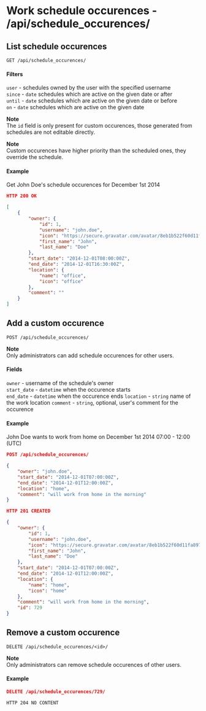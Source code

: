 Work schedule occurences - /api/schedule_occurences/
================================

## List schedule occurences

`GET /api/schedule_occurences/`

#### Filters

`user` - schedules owned by the user with the specified username  
`since` - `date` schedules which are active on the given date or after  
`until` - `date` schedules which are active on the given date or before  
`on` - `date` schedules which are active on the given date  

__Note__  
The `id` field is only present for custom occurences, those generated from schedules are not editable directly.

__Note__  
Custom occurences have higher priority than the scheduled ones, they override the schedule.

#### Example

Get John Doe's schedule occurences for December 1st 2014

```json
HTTP 200 OK

[
    {
        "owner": {
            "id": 1, 
            "username": "john.doe", 
            "icon": "https://secure.gravatar.com/avatar/8eb1b522f60d11fa897de1dc6351b7e8?d=mm", 
            "first_name": "John", 
            "last_name": "Doe"
        }, 
        "start_date": "2014-12-01T08:00:00Z", 
        "end_date": "2014-12-01T16:30:00Z", 
        "location": {
            "name": "office", 
            "icon": "office"
        }, 
        "comment": ""
    }
]
```

## Add a custom occurence

`POST /api/schedule_occurences/`

__Note__  
Only administrators can add schedule occurences for other users.

#### Fields

`owner` - username of the schedule's owner  
`start_date` - `datetime` when the occurence starts  
`end_date` - `datetime` when the occurence ends
`location` - `string` name of the work location
`comment` - `string`, optional, user's comment for the occurence

#### Example

John Doe wants to work from home on December 1st 2014 07:00 - 12:00 (UTC)

```json
POST /api/schedule_occurences/

{
    "owner": "john.doe",
    "start_date": "2014-12-01T07:00:00Z",
    "end_date": "2014-12-01T12:00:00Z",
    "location": "home",
    "comment": "will work from home in the morning"
}
```

```json
HTTP 201 CREATED

{
    "owner": {
        "id": 1, 
        "username": "john.doe", 
        "icon": "https://secure.gravatar.com/avatar/8eb1b522f60d11fa897de1dc6351b7e8?d=mm", 
        "first_name": "John", 
        "last_name": "Doe"
    }, 
    "start_date": "2014-12-01T07:00:00Z", 
    "end_date": "2014-12-01T12:00:00Z", 
    "location": {
        "name": "home", 
        "icon": "home"
    }, 
    "comment": "will work from home in the morning", 
    "id": 729
}
```

## Remove a custom occurence

`DELETE /api/schedule_occurences/<id>/`

__Note__  
Only administrators can remove schedule occurences of other users.

#### Example

```json
DELETE /api/schedule_occurences/729/
```

```
HTTP 204 NO CONTENT
```

